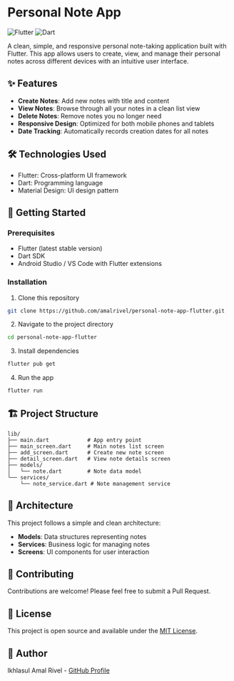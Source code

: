 # Personal Note App

![Flutter](https://img.shields.io/badge/Flutter-02569B?style=for-the-badge&logo=flutter&logoColor=white)
![Dart](https://img.shields.io/badge/Dart-0175C2?style=for-the-badge&logo=dart&logoColor=white)

A clean, simple, and responsive personal note-taking application built with Flutter. This app allows users to create, view, and manage their personal notes across different devices with an intuitive user interface.

<!-- ## 📱 Screenshots

*[You can add screenshots of your app here]* -->

## ✨ Features

- **Create Notes**: Add new notes with title and content
- **View Notes**: Browse through all your notes in a clean list view
- **Delete Notes**: Remove notes you no longer need
- **Responsive Design**: Optimized for both mobile phones and tablets
- **Date Tracking**: Automatically records creation dates for all notes

## 🛠️ Technologies Used

- Flutter: Cross-platform UI framework
- Dart: Programming language
- Material Design: UI design pattern

## 🚀 Getting Started

### Prerequisites

- Flutter (latest stable version)
- Dart SDK
- Android Studio / VS Code with Flutter extensions

### Installation

1. Clone this repository
```bash
git clone https://github.com/amalrivel/personal-note-app-flutter.git
```

2. Navigate to the project directory
```bash
cd personal-note-app-flutter
```

3. Install dependencies
```bash
flutter pub get
```

4. Run the app
```bash
flutter run
```

## 🏗️ Project Structure

```
lib/
├── main.dart            # App entry point
├── main_screen.dart     # Main notes list screen
├── add_screen.dart      # Create new note screen
├── detail_screen.dart   # View note details screen
├── models/
│   └── note.dart        # Note data model
└── services/
    └── note_service.dart # Note management service
```

## 🧩 Architecture

This project follows a simple and clean architecture:

- **Models**: Data structures representing notes
- **Services**: Business logic for managing notes
- **Screens**: UI components for user interaction

## 🤝 Contributing

Contributions are welcome! Please feel free to submit a Pull Request.

## 📝 License

This project is open source and available under the [MIT License](LICENSE).

## 👤 Author

Ikhlasul Amal Rivel - [GitHub Profile](https://github.com/amalrivel)